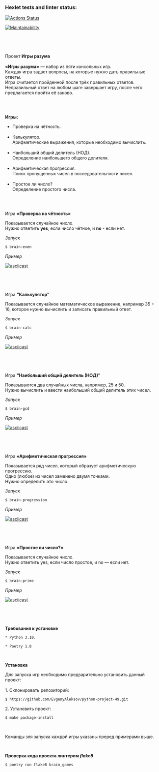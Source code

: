 ### Hexlet tests and linter status:
[![Actions Status](https://github.com/EvgenyAleksov/python-project-49/actions/workflows/hexlet-check.yml/badge.svg)](https://github.com/EvgenyAleksov/python-project-49/actions)


[![Maintainability](https://api.codeclimate.com/v1/badges/da1d813750c6909348f7/maintainability)](https://codeclimate.com/github/EvgenyAleksov/python-project-49/maintainability)


<p>&nbsp;</p>
<p>&nbsp;</p>
<p>Проект <strong>Игры разума</strong><br /><br /><strong>&laquo;Игры разума&raquo;</strong> &mdash; набор из пяти консольных игр.<br />Каждая игра задает вопросы, на которые нужно дать правильные ответы.<br />Игра считается пройденной после трёх правильных ответов.<br />Неправильный ответ на любом шаге завершает игру, после чего предлагается пройти её заново.<br /><br /></p>
<p>&nbsp;</p>
<p><strong>Игры:</strong></p>
<ul>
<li>Проверка на чётность.<br /><br /></li>
<li>Калькулятор.<br />Арифметические выражения, которые необходимо вычислить.<br /><br /></li>
<li>Наибольший общий делитель (НОД).<br />Определение наибольшего общего делителя.<br /><br /></li>
<li>Арифметическая прогрессия.<br />Поиск пропущенных чисел в последовательности чисел.<br /><br /></li>
<li>Простое ли число?<br />Определение простого числа.&nbsp;</li>
</ul>
<p>&nbsp;</p>

<p><br />Игра <strong>&laquo;Проверка на чётность&raquo;</strong></p>
<p>Показывается случайное число.<br />Нужно ответить <strong>yes</strong>, если число чётное, и <strong>no</strong>&nbsp;- если нет.</p>
<p><em>Запуск</em></p>

```bash
$ brain-even
```

<p><em>Пример</em></p>

[![asciicast](https://asciinema.org/a/yziIELOXd2UKsSf2kejL6DrDi.svg)](https://asciinema.org/a/yziIELOXd2UKsSf2kejL6DrDi)

<p>&nbsp;</p>
<p>&nbsp;</p>
<p>Игра <strong>"Калькулятор"</strong></p>
<p>Показывается случайное математическое выражение, например 35 + 16, которое нужно вычислить и записать правильный ответ.</p>
<p><em>Запуск</em></p>

```bash
$ brain-calc
```

<p><em>Пример</em></p>

[![asciicast](https://asciinema.org/a/enJSpsEAVdWmwPUTWyEEcFXXT.svg)](https://asciinema.org/a/enJSpsEAVdWmwPUTWyEEcFXXT)

<p>&nbsp;</p>
<p>&nbsp;</p>
<p>Игра <strong>"Наибольший общий делитель (НОД)"</strong></p>
<p>Показываются два случайных числа, например, 25 и 50.<br />Нужно вычислить и ввести наибольший общий делитель этих чисел.</p>
<p><em>Запуск</em></p>

```bash
$ brain-gcd
```

<p><em>Пример</em></p>

[![asciicast](https://asciinema.org/a/Sn307pUZ00jLQeHPggeu3EO35.svg)](https://asciinema.org/a/Sn307pUZ00jLQeHPggeu3EO35)

<p>&nbsp;</p>
<p>&nbsp;</p>
<p>Игра <strong>&laquo;Арифметическая прогрессия&raquo;</strong></p>
<p>Показывается ряд чисел, который образует арифметическую прогрессию.<br />Одно (любое) из чисел заменено двумя точками.<br />Нужно определить это число.</p>
<p><em>Запуск</em></p>

```bash
$ brain-progression
```

<p><em>Пример</em></p>

[![asciicast](https://asciinema.org/a/W0I29PozhRv6HxO2LpeaUGnxZ.svg)](https://asciinema.org/a/W0I29PozhRv6HxO2LpeaUGnxZ)

<p>&nbsp;</p>
<p>&nbsp;</p>
<p>Игра <strong>&laquo;Простое ли число?&raquo;</strong></p>
<p>Показывается случайное число.<br />Нужно ответить yes, если число простое, и no &mdash; если нет.</p>
<p><em>Запуск</em></p>

```bash
$ brain-prime
```

<p><em>Пример</em></p>

[![asciicast](https://asciinema.org/a/bdlqQsmKVwKcr1ib1SvpFYZuf.svg)](https://asciinema.org/a/bdlqQsmKVwKcr1ib1SvpFYZuf)

<p>&nbsp;</p>
<p>&nbsp;</p>
<p><strong>Требования к установке</strong></p>

```bash
* Python 3.10.

* Poetry 1.8
```

<p>&nbsp;</p>
<p><strong>Установка</strong></p>
<p>Для запуска игр необходимо предварительно установить данный проект:<br /><br />1. Склонировать репозиторий:</p>

```bash
$ https://github.com/EvgenyAleksov/python-project-49.git
```

<p>2. Установить проект:

```bash
$ make package-install
````

<p>&nbsp;</p>
<p>Команды зля запуска каждой игры указаны преред примерами выше.&nbsp;</p>
<p>&nbsp;</p>
<p><strong>Проверка кода проекта линтером&nbsp;<em>flake8</em><br /></strong></p>

```bash</p>
$ poetry run flake8 brain_games
```

<p>&nbsp;</p>
